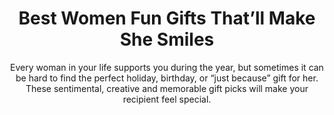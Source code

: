 ---
layout: post
title: Best Women Fun Gifts That’ll Make She Smiles
subtitle: Every woman in your life supports you during the year, but sometimes it can be hard to find the perfect holiday, birthday, or “just because” gift for her. These sentimental, creative and memorable gift picks will make your recipient feel special.
header-img: "img/post/2023/09/copied/medium_Best_Women_Fun_Gifts_That_ll_Put_A_Big_Smile_On_Her_Face_c2e51bf212.jpg"
header-style: text
permalink: "/women-fun-gifts/"
catalog: true
tags:
  - Recipients 
  - Men
---   
